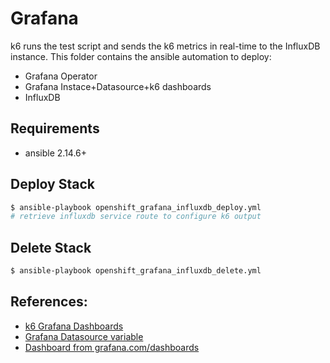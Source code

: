 # Grafana

k6 runs the test script and sends the k6 metrics in real-time to the InfluxDB instance.
This folder contains the ansible automation to deploy:

* Grafana Operator
* Grafana Instace+Datasource+k6 dashboards
* InfluxDB

## Requirements
* ansible 2.14.6+

## Deploy Stack
```sh
$ ansible-playbook openshift_grafana_influxdb_deploy.yml
# retrieve influxdb service route to configure k6 output
```
## Delete Stack
```sh
$ ansible-playbook openshift_grafana_influxdb_delete.yml
```

## References:

* [k6 Grafana Dashboards](https://k6.io/docs/results-output/real-time/influxdb/#grafana-dashboards)
* [Grafana Datasource variable](https://grafana-operator.github.io/grafana-operator/docs/examples/datasource_variables/readme/)
* [Dashboard from grafana.com/dashboards](https://grafana-operator.github.io/grafana-operator/docs/examples/dashboard_from_grafana_com/readme/)
